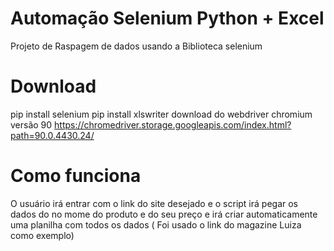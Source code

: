 # Automação Selenium Python + Excel
Projeto de Raspagem de dados usando a Biblioteca selenium

# Download
pip install selenium
pip install xlswriter
download do webdriver chromium versão 90 https://chromedriver.storage.googleapis.com/index.html?path=90.0.4430.24/

# Como funciona

O usuário irá entrar com o link do site desejado e o script irá pegar os dados do no mome do produto e do seu preço e irá criar automaticamente uma planilha
com todos os dados ( Foi usado o link do magazine Luiza como exemplo)
